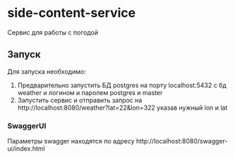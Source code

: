 # side-content-service

Сервис для работы с погодой

## Запуск

Для запуска необходимо:

1. Предварительно запустить БД postgres на порту localhost:5432 с бд weather и логином и паролем postgres и master
2. Запустить сервис и отправить запрос на http://localhost:8080/weather?lat=22&lon=322 указав нужный lon и lat

### SwaggerUI

Параметры swagger находятся по адресу http://localhost:8080/swagger-ui/index.html
